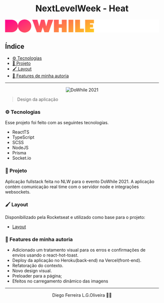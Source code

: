 <h1 align="center">NextLevelWeek - Heat</h1>

<div align="center">

  ![DoWhile](frontend/src/assets/logo.svg)

</div>


<h2>Índice</h2>

- [⚙️ Tecnologias](#️-tecnologias)
- [📖 Projeto](#-projeto)
- [🖌️ Layout](#️-layout)
- [🚀 Features de minha autoria](#-features-de-minha-autoria)

---

<div  align="center">

  ![DoWhile 2021](https://user-images.githubusercontent.com/67246528/138088767-84309a13-0ca9-44d6-8df3-9bfb25731cb5.png)

</div>

> Design da aplicação

### ⚙️ Tecnologias

Esse projeto foi feito com as seguintes tecnologias.

- ReactTS
- TypeScript
- SCSS
- NodeJS
- Prisma
- Socket.io

### 📖 Projeto

Aplicação fullstack feita no NLW para o evento DoWhile 2021. A aplicação contém comunicação real time com o servidor node e integrações websockets.

### 🖌️ Layout

Disponibilizado pela Rocketseat e utilizado como base para o projeto:

- [Layout](https://www.figma.com/community/file/1031699316177416916)

### 🚀 Features de minha autoria

- Adicionado um tratamento visual para os erros e confirmações de envios usando o react-hot-toast.
- Deploy da aplicação no Heroku(back-end) na Vercel(front-end).
- Refatoração do contexto.
- Novo design visual.
- Preloader para a página;
- Efeitos no carregamento dinâmico das imagens

---
<p align="center">
 Diego Ferreira L.G.Oliveira 👋🏾
</p>
